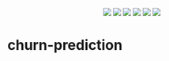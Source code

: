 <p align="center">
  <img src="https://img.shields.io/badge/Python-3.11-blue?logo=python&logoColor=white" />
  <img src="https://img.shields.io/badge/Model-XGBoost-orange" />
  <img src="https://img.shields.io/badge/Built_with-Streamlit-ff4b4b?logo=streamlit&logoColor=white" />
  <img src="https://img.shields.io/badge/Deployment-In_Progress-yellow" />
  <img src="https://img.shields.io/badge/Hackathon_Beast-%F0%9F%90%BE-blueviolet" />
  <img src="https://img.shields.io/github/last-commit/chetan-r25/churn-prediction" />
</p>

# churn-prediction
